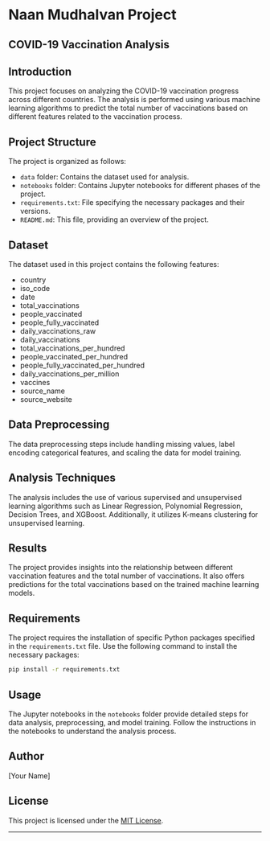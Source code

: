 # Naan Mudhalvan Project

## COVID-19 Vaccination Analysis

## Introduction

This project focuses on analyzing the COVID-19 vaccination progress across different countries. The analysis is performed using various machine learning algorithms to predict the total number of vaccinations based on different features related to the vaccination process.

## Project Structure

The project is organized as follows:

- `data` folder: Contains the dataset used for analysis.
- `notebooks` folder: Contains Jupyter notebooks for different phases of the project.
- `requirements.txt`: File specifying the necessary packages and their versions.
- `README.md`: This file, providing an overview of the project.

## Dataset

The dataset used in this project contains the following features:

- country
- iso_code
- date
- total_vaccinations
- people_vaccinated
- people_fully_vaccinated
- daily_vaccinations_raw
- daily_vaccinations
- total_vaccinations_per_hundred
- people_vaccinated_per_hundred
- people_fully_vaccinated_per_hundred
- daily_vaccinations_per_million
- vaccines
- source_name
- source_website

## Data Preprocessing

The data preprocessing steps include handling missing values, label encoding categorical features, and scaling the data for model training.

## Analysis Techniques

The analysis includes the use of various supervised and unsupervised learning algorithms such as Linear Regression, Polynomial Regression, Decision Trees, and XGBoost. Additionally, it utilizes K-means clustering for unsupervised learning.

## Results

The project provides insights into the relationship between different vaccination features and the total number of vaccinations. It also offers predictions for the total vaccinations based on the trained machine learning models.

## Requirements

The project requires the installation of specific Python packages specified in the `requirements.txt` file. Use the following command to install the necessary packages:

```bash
pip install -r requirements.txt
```

## Usage

The Jupyter notebooks in the `notebooks` folder provide detailed steps for data analysis, preprocessing, and model training. Follow the instructions in the notebooks to understand the analysis process.

## Author

[Your Name]

## License

This project is licensed under the [MIT License](https://opensource.org/licenses/MIT).

---
